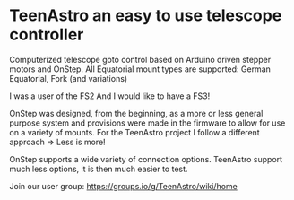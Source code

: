 TeenAstro an easy to use telescope controller
======

Computerized telescope goto control based on Arduino driven stepper motors and OnStep.  All Equatorial mount types are supported: German Equatorial, Fork (and variations)

I was a user of the FS2 And I would like to have a FS3!

OnStep was designed, from the beginning, as a more or less general purpose system and provisions were made in the firmware to allow for use on a variety of mounts. For the TeenAstro project I follow a different approach => Less is more!

OnStep supports a wide variety of connection options. TeenAstro support much less options, it is then much easier to test.

Join our user group: https://groups.io/g/TeenAstro/wiki/home
